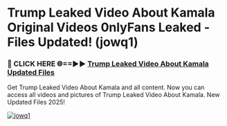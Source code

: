 # Trump Leaked Video About Kamala Original Videos 0nlyFans Leaked - Files Updated! (jowq1)

<h3>🔴 CLICK HERE 🌐==►► <a href="https://tinyurl.com/ms9xzufz" rel="nofollow">Trump Leaked Video About Kamala Updated Files</a></h3>

Get Trump Leaked Video About Kamala and all content. Now you can access all videos and pictures of Trump Leaked Video About Kamala. New Updated Files 2025!

[![jowq1](https://i.imgur.com/ppqm5kG.gif)](https://tinyurl.com/ms9xzufz)
